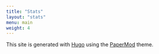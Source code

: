 ```yaml
---
title: "Stats"
layout: "stats"
menu: main
weight: 4
---
```


This site is generated with [Hugo](https://gohugo.io/) using the [PaperMod](https://github.com/adityatelange/hugo-PaperMod) theme.
